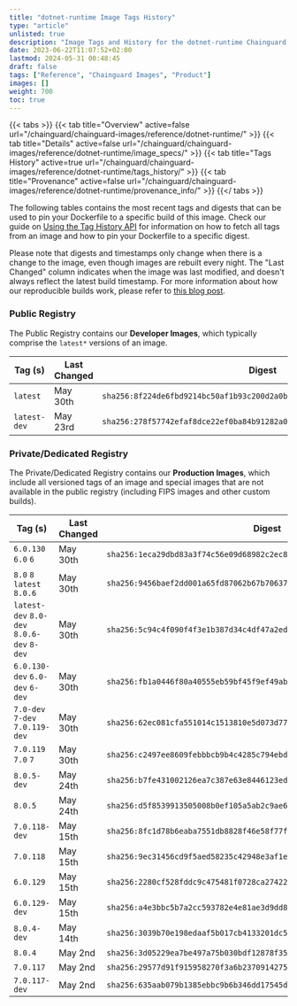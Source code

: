 ```yaml
---
title: "dotnet-runtime Image Tags History"
type: "article"
unlisted: true
description: "Image Tags and History for the dotnet-runtime Chainguard Image"
date: 2023-06-22T11:07:52+02:00
lastmod: 2024-05-31 00:48:45
draft: false
tags: ["Reference", "Chainguard Images", "Product"]
images: []
weight: 700
toc: true
---
```


{{< tabs >}}
{{< tab title="Overview" active=false url="/chainguard/chainguard-images/reference/dotnet-runtime/" >}}
{{< tab title="Details" active=false url="/chainguard/chainguard-images/reference/dotnet-runtime/image_specs/" >}}
{{< tab title="Tags History" active=true url="/chainguard/chainguard-images/reference/dotnet-runtime/tags_history/" >}}
{{< tab title="Provenance" active=false url="/chainguard/chainguard-images/reference/dotnet-runtime/provenance_info/" >}}
{{</ tabs >}}

The following tables contains the most recent tags and digests that can be used to pin your Dockerfile to a specific build of this image. Check our guide on [Using the Tag History API](/chainguard/chainguard-images/using-the-tag-history-api/) for information on how to fetch all tags from an image and how to pin your Dockerfile to a specific digest.

Please note that digests and timestamps only change when there is a change to the image, even though images are rebuilt every night. The "Last Changed" column indicates when the image was last modified, and doesn't always reflect the latest build timestamp. For more information about how our reproducible builds work, please refer to [this blog post](https://www.chainguard.dev/unchained/reproducing-chainguards-reproducible-image-builds).

### Public Registry
The Public Registry contains our **Developer Images**, which typically comprise the `latest*` versions of an image.

| Tag (s)       | Last Changed | Digest                                                                    |
|---------------|--------------|---------------------------------------------------------------------------|
|  `latest`     | May 30th     | `sha256:8f224de6fbd9214bc50af1b93c200d2a0bc1915ec66606963600b1e0f71fd08c` |
|  `latest-dev` | May 23rd     | `sha256:278f57742efaf8dce22ef0ba84b91282a0509fed67f753912771ddb92053f817` |


### Private/Dedicated Registry
The Private/Dedicated Registry contains our **Production Images**, which include all versioned tags of an image and special images that are not available in the public registry (including FIPS images and other custom builds).

| Tag (s)                                     | Last Changed | Digest                                                                    |
|---------------------------------------------|--------------|---------------------------------------------------------------------------|
|  `6.0.130` `6.0` `6`                        | May 30th     | `sha256:1eca29dbd83a3f74c56e09d68982c2ec853e1742cad5cc5602c55369c48402e3` |
|  `8.0` `8` `latest` `8.0.6`                 | May 30th     | `sha256:9456baef2dd001a65fd87062b67b7063701584951fc5092fccdebf8945fd42a2` |
|  `latest-dev` `8.0-dev` `8.0.6-dev` `8-dev` | May 30th     | `sha256:5c94c4f090f4f3e1b387d34c4df47a2ed38f675393a8c3f36b39623d808fa320` |
|  `6.0.130-dev` `6.0-dev` `6-dev`            | May 30th     | `sha256:fb1a0446f80a40555eb59bf45f9ef49ab4c0c23e3cad0f1fc1625e06244d5464` |
|  `7.0-dev` `7-dev` `7.0.119-dev`            | May 30th     | `sha256:62ec081cfa551014c1513810e5d073d77ae289ba0f12a00a65cdf910224ce362` |
|  `7.0.119` `7.0` `7`                        | May 30th     | `sha256:c2497ee8609febbbcb9b4c4285c794ebda22701baae4041ec5519479868c363e` |
|  `8.0.5-dev`                                | May 24th     | `sha256:b7fe431002126ea7c387e63e8446123edb08eb3aa792c8f4e4ecf6433b28535f` |
|  `8.0.5`                                    | May 24th     | `sha256:d5f8539913505008b0ef105a5ab2c9ae62e887606d5b38b61fd9a51cb7826221` |
|  `7.0.118-dev`                              | May 15th     | `sha256:8fc1d78b6eaba7551db8828f46e58f77fb14d787cec80b61386a33c30c793f3f` |
|  `7.0.118`                                  | May 15th     | `sha256:9ec31456cd9f5aed58235c42948e3af1efcf2694b0fe0668934c7b59b0030097` |
|  `6.0.129`                                  | May 15th     | `sha256:2280cf528fddc9c475481f0728ca27422c39ce282fb256b8551f05d6dc32387d` |
|  `6.0.129-dev`                              | May 15th     | `sha256:a4e3bbc5b7a2cc593782e4e81ae3d9dd86a8c5eff4ca7f18ce6c11c231c0c7a5` |
|  `8.0.4-dev`                                | May 14th     | `sha256:3039b70e198edaaf5b017cb4133201dc5e9024418457f8b686358168623a9bbb` |
|  `8.0.4`                                    | May 2nd      | `sha256:3d05229ea7be497a75b030bdf12878f35045423c06b53f6b68a37681f03382dd` |
|  `7.0.117`                                  | May 2nd      | `sha256:29577d91f915958270f3a6b2370914275f99a5f8a58548d48a5f75983dd91e50` |
|  `7.0.117-dev`                              | May 2nd      | `sha256:635aab079b1385ebbc9b6b346dd17545daa8767cd43e425959a707d8fe423899` |

